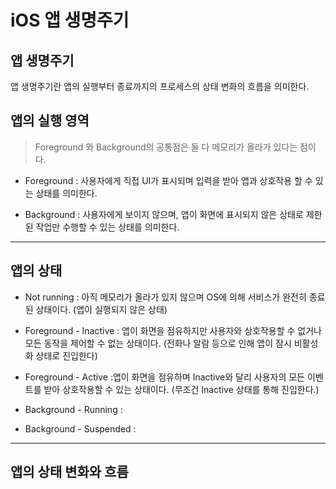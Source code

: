# iOS 앱 생명주기

## 앱 생명주기
앱 생명주기란 앱의 실행부터 종료까지의 프로세스의 상태 변화의 흐름을 의미한다.

## 앱의 실행 영역

> Foreground 와 Background의 공통점은 둘 다 메모리가 올라가 있다는 점이다.

- Foreground : 사용자에게 직접 UI가 표시되며 입력을 받아 앱과 상호작용 할 수 있는 상태를 의미한다.
  
- Background : 사용자에게 보이지 않으며, 앱이 화면에 표시되지 않은 상태로 제한된 작업만 수행할 수 있는 상태를 의미한다.
  
***

## 앱의 상태

- Not running : 아직 메모리가 올라가 있지 않으며 OS에 의해 서비스가 완전히 종료된 상태이다. (앱이 실행되지 않은 상태)
  
- Foreground - Inactive : 앱이 화면을 점유하지만 사용자와 상호작용할 수 없거나 모든 동작을 제어할 수 없는 상태이다. (전화나 알람 등으로 인해 앱이 잠시 비활성화 상태로 진입한다)
  
- Foreground - Active :앱이 화면을 점유하며 Inactive와 달리 사용자의 모든 이벤트를 받아 상호작용할 수 있는 상태이다. (무조건 Inactive 상태를 통해 진입한다.)
  
- Background - Running :
  
- Background - Suspended :
*** 

## 앱의 상태 변화와 흐름




